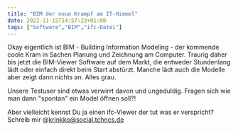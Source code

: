 ```yaml
---
title: "BIM der neue Krampf am IT-Himmel"
date: 2022-11-15T14:57:23+01:00
tags: ["Software","BIM","ifc-Datei"]
---
```

Okay eigentlich ist BIM - Building Information Modeling - der kommende coole Kram in Sachen Planung und Zeichnung am Computer. Traurig daher bis jetzt die BIM-Viewer Software auf dem Markt, die entweder Stundenlang lädt oder einfach direkt beim Start abstürzt. Manche lädt auch die Modelle aber zeigt dann nichts an. Alles grau.

Unsere Testuser sind etwas verwirrt davon und ungeduldig. Fragen sich wie man dann "spontan" ein Model öffnen soll?!

Aber vielleicht kennst Du ja einen ifc-Viewer der tut was er verspricht? Schreib mir @krinkko@social.tchncs.de
